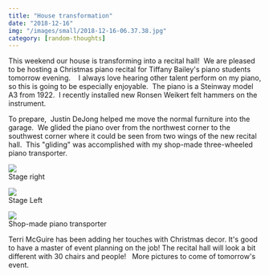 ```yaml
---
title: "House transformation"
date: "2018-12-16"
img: "/images/small/2018-12-16-06.37.38.jpg"
category: [random-thoughts]
---
```


This weekend our house is transforming into a recital hall!  We are pleased to be hosting a Christmas piano recital for Tiffany Bailey's piano students tomorrow evening.    I always love hearing other talent perform on my piano, so this is going to be especially enjoyable.  The piano is a Steinway model A3 from 1922.  I recently installed new Ronsen Weikert felt hammers on the instrument.

To prepare,  Justin DeJong helped me move the normal furniture into the garage.  We glided the piano over from the northwest corner to the southwest corner where it could be seen from two wings of the new recital hall.  This "gliding" was accomplished with my shop-made three-wheeled piano transporter.

![](/images/medium/2018-12-16-06.37.38-1024x768.jpg)<BR/>Stage right

![](/images/medium/2018-12-16-06.38.05-1024x768.jpg)<BR/>Stage Left

![](/images/medium/2018-12-16-07.39.53-1024x768.jpg)<BR/>Shop-made piano transporter

Terri McGuire has been adding her touches with Christmas decor. It's good to have a master of event planning on the job! The recital hall will look a bit different with 30 chairs and people!   More pictures to come of tomorrow's event.

